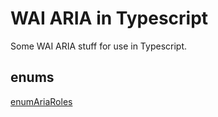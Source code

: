 # WAI ARIA in Typescript
Some WAI ARIA stuff for use in Typescript.

## enums
[enumAriaRoles](enums/enumAriaRoles.ts)
